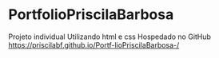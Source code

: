 # PortfolioPriscilaBarbosa
Projeto individual
Utilizando html e css
Hospedado no GitHub
https://priscilabf.github.io/Portf-lioPriscilaBarbosa-/
